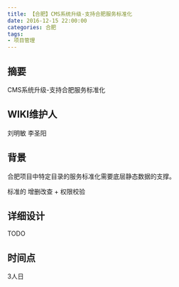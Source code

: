 ```yaml
---
title: 【合肥】CMS系统升级-支持合肥服务标准化
date: 2016-12-15 22:00:00
categories: 合肥
tags:
- 项目管理
---
```


 
## 摘要

CMS系统升级-支持合肥服务标准化
<!--more-->

## WIKI维护人
刘明敏 李圣阳

## 背景

合肥项目中特定目录的服务标准化需要底层静态数据的支撑。

标准的 增删改查 + 权限校验

## 详细设计

TODO 

## 时间点

3人日 


